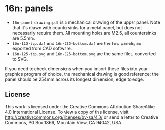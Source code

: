# 16n: panels

* `16n-panel-drawing.pdf` is a mechanical drawing of the upper panel. Note that it's drawn with countersinks for a metal panel, but does not necessarily require them. All mounting holes are M2.5, all countersinks are 5.5mm.
* `16n-125-top.dxf` and `16n-125-bottom.dxf` are the two panels, as exported from CAD software.
* `16n-125-top.svg` and `16n-125-bottom.svg` are the same files, converted to SVG.

If you need to check dimensions when you import these files into your graphics program of choice, the mechanical drawing is good reference: the panel should be 254mm across its longest dimension, edge to edge.

## License

This work is licensed under the Creative Commons Attribution-ShareAlike 4.0 International License. To view a copy of this license, visit http://creativecommons.org/licenses/by-sa/4.0/ or send a letter to Creative Commons, PO Box 1866, Mountain View, CA 94042, USA.